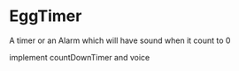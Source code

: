 # EggTimer
A timer or an Alarm which will have sound when it count to 0

implement countDownTimer and voice 
